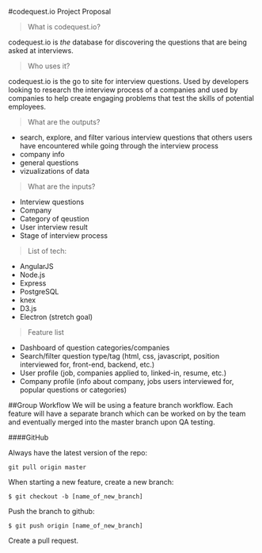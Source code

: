 #codequest.io Project Proposal
>What is codequest.io?

codequest.io is *the* database for discovering the questions that are being asked at interviews.

>Who uses it?

codequest.io is the go to site for interview questions. Used by developers looking to research the interview process of a companies and used by companies to help create engaging problems that test the skills of potential employees.

>What are the outputs?

- search, explore, and filter various interview questions that others users have encountered while going through the interview process
- company info
- general questions
- vizualizations of data

>What are the inputs?

- Interview questions
- Company
- Category of qeustion
- User interview result
- Stage of interview process

>List of tech:

- AngularJS
- Node.js
- Express
- PostgreSQL
- knex
- D3.js
- Electron (stretch goal)

>Feature list

- Dashboard of question categories/companies
- Search/filter question type/tag (html, css, javascript, position interviewed for, front-end, backend, etc.)
- User profile (job, companies applied to, linked-in, resume, etc.)
- Company profile (info about company, jobs users interviewed for, popular questions or categories)

##Group Workflow
We will be using a feature branch workflow. Each feature will have a separate branch which can be worked on by the team and eventually merged into the master branch upon QA testing.


####GitHub

Always have the latest version of the repo:

```
git pull origin master
```

When starting a new feature, create a new branch:

```
$ git checkout -b [name_of_new_branch]
```

Push the branch to github:

```
$ git push origin [name_of_new_branch]
```

Create a pull request.



